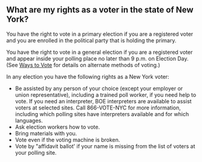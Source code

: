 ## What are my rights as a voter in the state of New York?

You have the right to vote in a primary election if you are a registered voter and you are enrolled in the political party that is holding the primary.  

You have the right to vote in a general election if you are a registered voter and appear inside your polling place no later than 9 p.m. on Election Day. (See [Ways to Vote](#section-ways-to-vote) for details on alternate methods of voting.)  

In any election you have the following rights as a New York voter:  
- Be assisted by any person of your choice (except your employer or union representative), including a trained poll worker, if you need help to vote. If you need an interpreter, BOE interpreters are available to assist voters at selected sites. Call 866-VOTE-NYC for more information, including which polling sites have interpreters available and for which languages.  
- Ask election workers how to vote.  
- Bring materials with you.  
- Vote even if the voting machine is broken.  
- Vote by "affidavit ballot' if your name is missing from the list of voters at your polling site.  

